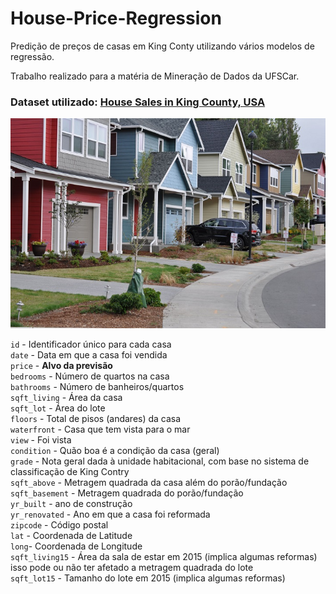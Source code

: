 # House-Price-Regression
Predição de preços de casas em King Conty utilizando vários modelos de regressão.

Trabalho realizado para a matéria de Mineração de Dados da UFSCar.

### Dataset utilizado: [House Sales in King County, USA](https://www.kaggle.com/harlfoxem/housesalesprediction) 

![king](king_county2.jpg)

`id` - Identificador único para cada casa  
`date` - Data em que a casa foi vendida  
`price` - **Alvo da previsão**   
`bedrooms` - Número de quartos na casa  
`bathrooms` - Número de banheiros/quartos    
`sqft_living` - Área da casa  
`sqft_lot` - Área do lote  
`floors` - Total de pisos (andares) da casa    
`waterfront` - Casa que tem vista para o mar   
`view` - Foi vista  
`condition` - Quão boa é a condição da casa (geral)    
`grade` - Nota geral dada à unidade habitacional, com base no sistema de classificação de King Contry    
`sqft_above` - Metragem quadrada da casa além do porão/fundação  
`sqft_basement` - Metragem quadrada do porão/fundação  
`yr_built` - ano de construção  
`yr_renovated` - Ano em que a casa foi reformada  
`zipcode` - Código postal  
`lat` - Coordenada de Latitude  
`long`- Coordenada de Longitude    
`sqft_living15` - Área da sala de estar em 2015 (implica algumas reformas) isso pode ou não ter afetado a metragem quadrada do lote  
`sqft_lot15` - Tamanho do lote em 2015 (implica algumas reformas)  
